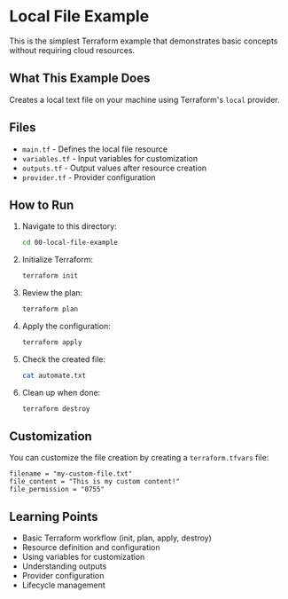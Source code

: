 # Local File Example

This is the simplest Terraform example that demonstrates basic concepts without requiring cloud resources.

## What This Example Does

Creates a local text file on your machine using Terraform's `local` provider.

## Files

- `main.tf` - Defines the local file resource
- `variables.tf` - Input variables for customization
- `outputs.tf` - Output values after resource creation
- `provider.tf` - Provider configuration

## How to Run

1. Navigate to this directory:
   ```bash
   cd 00-local-file-example
   ```

2. Initialize Terraform:
   ```bash
   terraform init
   ```

3. Review the plan:
   ```bash
   terraform plan
   ```

4. Apply the configuration:
   ```bash
   terraform apply
   ```

5. Check the created file:
   ```bash
   cat automate.txt
   ```

6. Clean up when done:
   ```bash
   terraform destroy
   ```

## Customization

You can customize the file creation by creating a `terraform.tfvars` file:

```hcl
filename = "my-custom-file.txt"
file_content = "This is my custom content!"
file_permission = "0755"
```

## Learning Points

- Basic Terraform workflow (init, plan, apply, destroy)
- Resource definition and configuration
- Using variables for customization
- Understanding outputs
- Provider configuration
- Lifecycle management
